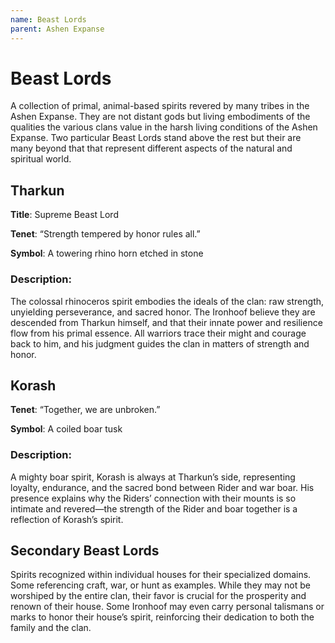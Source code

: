```yaml
---
name: Beast Lords
parent: Ashen Expanse
---
```


# Beast Lords

A collection of primal, animal-based spirits revered by many tribes in the Ashen Expanse. They are not distant gods but living embodiments of the qualities the various clans value in the harsh living conditions of the Ashen Expanse. Two particular Beast Lords stand above the rest but their are many beyond that that represent different aspects of the natural and spiritual world.

## Tharkun

**Title**: Supreme Beast Lord

**Tenet**: “Strength tempered by honor rules all.”

**Symbol**: A towering rhino horn etched in stone

### Description: 

The colossal rhinoceros spirit embodies the ideals of the clan: raw strength, unyielding perseverance, and sacred honor. The Ironhoof believe they are descended from Tharkun himself, and that their innate power and resilience flow from his primal essence. All warriors trace their might and courage back to him, and his judgment guides the clan in matters of strength and honor.

## Korash

**Tenet**: “Together, we are unbroken.”

**Symbol**: A coiled boar tusk

### Description:

A mighty boar spirit, Korash is always at Tharkun’s side, representing loyalty, endurance, and the sacred bond between Rider and war boar. His presence explains why the Riders’ connection with their mounts is so intimate and revered—the strength of the Rider and boar together is a reflection of Korash’s spirit.

## Secondary Beast Lords

Spirits recognized within individual houses for their specialized domains. Some referencing craft, war, or hunt as examples. While they may not be worshiped by the entire clan, their favor is crucial for the prosperity and renown of their house. Some Ironhoof may even carry personal talismans or marks to honor their house’s spirit, reinforcing their dedication to both the family and the clan.